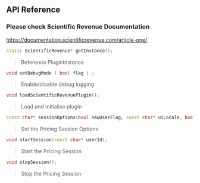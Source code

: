## API Reference

### Please check Scientific Revenue Documentation

https://documentation.scientificrevenue.com/article-one/

```cpp
static ScientificRevenue* getInstance();
```
> Reference PluginInstance

```cpp
void setDebugMode ( bool flag ) ;
```
> Enable/disable debug logging

```cpp
void loadScientificRevenuePlugin();
```
> Load and initialise plugin

```cpp
const char* sessionOptions(bool newUserFlag, const char* uiLocale, bool allowLocation);
```
> Set the Pricing Session Options

```cpp
void startSession(const char* userId);
```
> Start the Pricing Session

```cpp
void stopSession();
```
> Stop the Pricing Session
